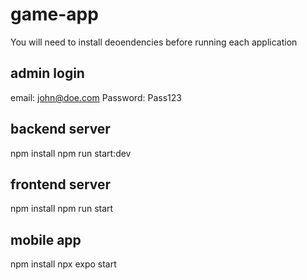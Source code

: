 # game-app

You will need to install deoendencies before running each application

## admin login
email: john@doe.com
Password: Pass123

## backend server
npm install
npm run start:dev

## frontend server
npm install
npm run start

## mobile app
npm install
npx expo start